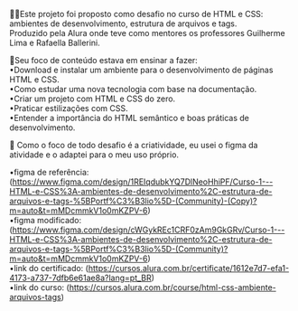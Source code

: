 🧑‍💻Este projeto foi proposto como desafio no curso de HTML e CSS: ambientes de desenvolvimento, estrutura de arquivos e tags.  
Produzido pela Alura onde teve como mentores os professores Guilherme Lima e Rafaella Ballerini. 

🎯Seu foco de conteúdo estava em ensinar a fazer:  
•Download e instalar um ambiente para o desenvolvimento de páginas HTML e CSS.  
•Como estudar uma nova tecnologia com base na documentação.  
•Criar um projeto com HTML e CSS do zero.  
•Praticar estilizações com CSS.  
•Entender a importância do HTML semântico e boas práticas de desenvolvimento.  

🚀 Como o foco de todo desafio é a criatividade, eu usei o figma da atividade e o adaptei para o meu uso próprio.

•figma de referência: (https://www.figma.com/design/1REIqdubkYQ7DlNeoHhiPF/Curso-1---HTML-e-CSS%3A-ambientes-de-desenvolvimento%2C-estrutura-de-arquivos-e-tags-%5BPortf%C3%B3lio%5D-(Community)-(Copy)?m=auto&t=mMDcmmkV1o0mKZPV-6)  
•figma modificado: (https://www.figma.com/design/cWGykREc1CRF0zAm9GkGRv/Curso-1---HTML-e-CSS%3A-ambientes-de-desenvolvimento%2C-estrutura-de-arquivos-e-tags-%5BPortf%C3%B3lio%5D-(Community)?m=auto&t=mMDcmmkV1o0mKZPV-6)  
•link do certificado: (https://cursos.alura.com.br/certificate/1612e7d7-efa1-4173-a737-7dfb6e61ae8a?lang=pt_BR)  
•link do curso: (https://cursos.alura.com.br/course/html-css-ambiente-arquivos-tags)
